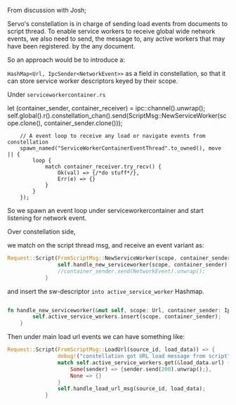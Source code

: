 
From discussion with Josh;

Servo's constellation is in charge of sending load events from documents to script thread. To enable service workers to receive global wide network events, we also need to send, the message to, any active workers that may have been registered. by the any document.

So an approach would be to introduce a:

`HashMap<Url, IpcSender<NetworkEvent>>` as a field in constellation, so that it can store service worker descriptors keyed by their scope.

Under `serviceworkercontainer.rs`

let (container_sender, container_receiver) = ipc::channel().unwrap();
        self.global().r().constellation_chan().send(ScriptMsg::NewServiceWorker(scope.clone(), container_sender.clone()));

        // A event loop to receive any load or navigate events from constellation
        spawn_named("ServiceWorkerContainerEventThread".to_owned(), move || {
            loop {
                match container_receiver.try_recv() {
                    Ok(val) => {/*do stuff*/},
                    Err(e) => {}
                }
            }
        });

So we spawn an event loop under serviceworkercontainer and start listening for network event.

Over constellation side,

we match on the script thread msg, and receive an event variant as: 

```rust
Request::Script(FromScriptMsg::NewServiceWorker(scope, container_sender)) => {
                self.handle_new_serviceworker(scope, container_sender);
                //container_sender.send(NetworkEvent).unwrap();
            }
```
and insert the sw-descriptor `into active_service_worker` Hashmap.

```rust

fn handle_new_serviceworker(&mut self, scope: Url, container_sender: IpcSender<NetworEvent>) {
        self.active_service_workers.insert(scope, container_sender);
    }
```

Then under main load url events we can have something like:

```rust
Request::Script(FromScriptMsg::LoadUrl(source_id, load_data)) => {
                debug!("constellation got URL load message from script");
                match self.active_service_workers.get(&load_data.url) {
                    Some(sender) => {sender.send(200).unwrap();},
                    None => {}
                }
                self.handle_load_url_msg(source_id, load_data);
            }
```
